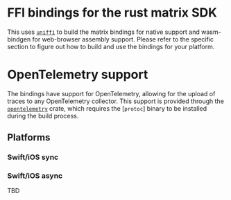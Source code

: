 # FFI bindings for the rust matrix SDK

This uses [`uniffi`](https://mozilla.github.io/uniffi-rs/Overview.html) to build the matrix bindings for native support and wasm-bindgen for web-browser assembly support. Please refer to the specific section to figure out how to build and use the bindings for your platform.

# OpenTelemetry support

The bindings have support for OpenTelemetry, allowing for the upload of traces to
any OpenTelemetry collector. This support is provided through the
[`opentelemetry`](https://docs.rs/opentelemetry/latest/opentelemetry/)
crate, which requires the [`protoc`] binary to be installed during the build
process.

## Platforms

### Swift/iOS sync



### Swift/iOS async

TBD
